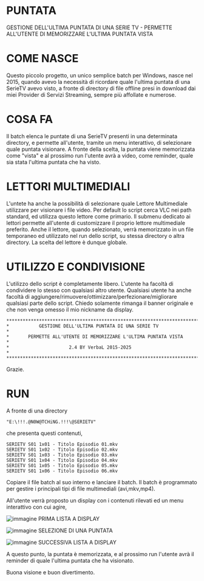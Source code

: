 # PUNTATA
GESTIONE DELL'ULTIMA PUNTATA DI UNA SERIE TV - PERMETTE ALL'UTENTE DI MEMORIZZARE L'ULTIMA PUNTATA VISTA

# COME NASCE
Questo piccolo progetto, un unico semplice batch per Windows, nasce nel 2015, quando avevo la necessità di ricordare quale l'ultima puntata di una SerieTV avevo visto, a fronte di directory di file offline presi in download dai miei Provider di Servizi Streaming, sempre più affollate e numerose.

# COSA FA
Il batch elenca le puntate di una SerieTV presenti in una determinata directory, e permette all'utente, tramite un menu interattivo, di selezionare quale puntata visionare. A fronte della scelta, la puntata viene memorizzata come "vista" e al prossimo run l'utente avrà a video, come reminder, quale sia stata l'ultima puntata che ha visto.

# LETTORI MULTIMEDIALI
L'untete ha anche la possibilità di selezionare quale Lettore Multimediale utilizzare per visionare i file video. Per default lo script cerca VLC nei path standard, ed utilizza questo lettore come primario. Il submenu dedicato ai lettori permette all'utente di customizzare il proprio lettore multimediale preferito. Anche il lettore, quando selezionato, verrà memorizzato in un file temporaneo ed utilizzato nel run dello script, su stessa directory o altra directory. La scelta del lettore è dunque globale.

# UTILIZZO E CONDIVISIONE
L'utilizzo dello script è completamente libero. L'utente ha facoltà di condividere lo stesso con qualsiasi altro utente.
Qualsiasi utente ha anche facoltà di aggiungere/rimuovere/ottimizzare/perfezionare/migliorare qualsiasi parte dello script.
Chiedo solamente rimanga il banner originale e che non venga omesso il mio nickname da display.

```
*****************************************************************************
*           GESTIONE DELL'ULTIMA PUNTATA DI UNA SERIE TV                    *
*       PERMETTE ALL'UTENTE DI MEMORIZZARE L'ULTIMA PUNTATA VISTA           *
*                      2.4 BY VerbaL 2015-2025                              *
*****************************************************************************
```

Grazie.

# RUN
A fronte di una directory

```"E:\!!!.@N0W@TCHiNG.!!!\@SERIETV"```

che presenta questi contenuti,

```
SERIETV S01 1x01 - Titolo Episodio 01.mkv
SERIETV S01 1x02 - Titolo Episodio 02.mkv
SERIETV S01 1x03 - Titolo Episodio 03.mkv
SERIETV S01 1x04 - Titolo Episodio 04.mkv
SERIETV S01 1x05 - Titolo Episodio 05.mkv
SERIETV S01 1x06 - Titolo Episodio 06.mkv
```

Copiare il file batch al suo interno e lanciare il batch. Il batch è programmato per gestire i principali tipi di file multimediali (avi,mkv,mp4).

All'utente verrà proposto un display con i contenuti rilevati ed un menu interattivo con cui agire,

![immagine](https://github.com/user-attachments/assets/f1afd671-2326-4906-a0dd-48511adb4d94)
PRIMA LISTA A DISPLAY

![immagine](https://github.com/user-attachments/assets/91670300-b91b-4514-9f60-760704679c37)
SELEZIONE DI UNA PUNTATA

![immagine](https://github.com/user-attachments/assets/fa489ea1-d84c-4c00-861d-7efb33abcbc5)
SUCCESSIVA LISTA A DISPLAY

A questo punto, la puntata è memorizzata, e al prossimo run l'utente avrà il reminder di quale l'ultima puntata che ha visionato.

Buona visione e buon divertimento.
